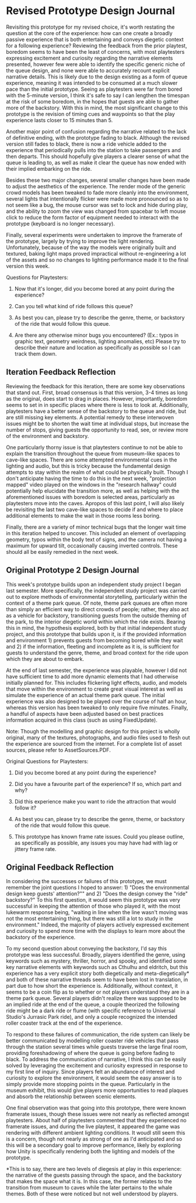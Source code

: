 # Revised Prototype Design Journal

Revisiting this prototype for my revised choice, it's worth restating the question at the core of the experience: how can one create a broadly passive experience that is both entertaining and conveys diegetic context for a following experience? Reviewing the feedback from the prior playtest, boredom seems to have been the least of concerns, with most playtesters expressing excitement and curiosity regarding the narrative elements presented, however few were able to identify the specific generic niche of the queue design, and none were able to accurately recount explicit narrative details. This is likely due to the design existing as a form of queue experience, meaning it was intended to be consumed at a much slower pace than the initial prototype. Seeing as playtesters were far from bored with the 5-minute version, I think it's safe to say I can lengthen the timespan at the risk of some boredom, in the hopes that guests are able to gather more of the backstory. With this in mind, the most significant change to this prototype is the revision of timing cues and waypoints so that the play experience lasts closer to 15 minutes than 5.

Another major point of confusion regarding the narrative related to the lack of definitive ending, with the prototype fading to black. Although the revised version still fades to black, there is now a ride vehicle added to the experience that periodically pulls into the station to take passengers and then departs. This should hopefully give players a clearer sense of what the queue is leading to, as well as make it clear the queue has now ended with their implied embarking on the ride.

Besides these two major changes, several smaller changes have been made to adjust the aesthetics of the experience. The render mode of the generic crowd models has been tweaked to fade more cleanly into the environment, several lights that intentionally flicker were made more pronounced so as to not seem like a bug, the mouse cursor was set to lock and hide during play, and the ability to zoom the view was changed from spacebar to left mouse click to reduce the form factor of equipment needed to interact with the prototype (keyboard is no longer necessary).

Finally, several experiments were undertaken to improve the framerate of the prototype, largely by trying to improve the light rendering. Unfortunately, because of the way the models were originally built and textured, baking light maps proved impractical without re-engineering a lot of the assets and so no changes to lighting performance made it to the final version this week.

Questions for Playtesters:

1) Now that it's longer, did you become bored at any point during the experience?

2) Can you tell what kind of ride follows this queue?

3) As best you can, please try to describe the genre, theme, or backstory of the ride that would follow this queue.

4) Are there any otherwise minor bugs you encountered? (Ex.: typos in graphic text, geometry weirdness, lighting anomalies, etc) Please try to describe their nature and location as specifically as possible so I can track them down.

## Iteration Feedback Reflection

Reviewing the feedback for this iteration, there are some key observations that stand out. First, broad consensus is that this version, 3-4 times as long as the original, does start to drag in places. However, importantly, boredom seems to set in in specific places where there is less to look at. Additionally, playtesters have a better sense of the backstory to the queue and ride, but are still missing key elements. A potential remedy to these interwoven issues might be to shorten the wait time at individual stops, but increase the number of stops, giving guests the opportunity to read, see, or review more of the environment and backstory.

One particularly thorny issue is that playtesters continue to not be able to explain the transition throughout the queue from museum-like spaces to cave-like spaces. There are some attempted environmental cues in the lighting and audio, but this is tricky because the fundamental design attempts to stay within the realm of what could be physically built. Though I don't anticipate having the time to do this in the next week, "projection mapped" video played on the windows in the "research hallway" could potentially help elucidate the transition more, as well as helping with the aforementioned issues with boredom is selected areas, particularly as playtesters move into the caves. Apropos of this last point, I will also likely be revisiting the last two cave-like spaces to decide if and where to place additional elements to make the wait in those rooms less boring. 

Finally, there are a variety of minor technical bugs that the longer wait time in this iteration helped to uncover. This included an element of overlapping geometry, typos within the body text of signs, and the camera not having a maximum for upward tilt, occasionally causing inverted controls. These should all be easily remedied in the next week.

## Original Prototype 2 Design Journal

This week's prototype builds upon an independent study project I began last semester. More specifically, the independent study project was carried out to explore methods of environmental storytelling, particularly within the context of a theme park queue. Of note, theme park queues are often more than simply an efficient way to direct crowds of people; rather, they also act as a vehicle for backstory, transitioning guests from the outside theming of the park, to the interior diegetic world within which the ride exists. Bearing this in mind, the hypothesis explored, both by that initial independent study project, and this prototype that builds upon it, is if the provided information and environment 1) prevents guests from becoming bored while they wait and 2) if the information, fleeting and incomplete as it is, is sufficient for guests to understand the genre, theme, and broad context for the ride upon which they are about to embark.

At the end of last semester, the experience was playable, however I did not have sufficient time to add more dynamic elements that I had otherwise initially planned for. This includes flickering light effects, audio, and models that move within the environment to create great visual interest as well as simulate the experience of an actual theme park queue. The initial experience was also designed to be played over the course of half an hour, whereas this version has been tweaked to only require five minutes. Finally, a handful of aspects have been adjusted based on best practices information acquired in this class (such as using FixedUpdate).

Note: Though the modelling and graphic design for this project is wholly original, many of the textures, photographs, and audio files used to flesh out the experience are sourced from the internet. For a complete list of asset sources, please refer to AssetSources.PDF.

Original Questions for Playtesters:

1) Did you become bored at any point during the experience?

2) Did you have a favourite part of the experience? If so, which part and why?

3) Did this experience make you want to ride the attraction that would follow it?

4) As best you can, please try to describe the genre, theme, or backstory of the ride that would follow this queue.

5) This prototype has known frame rate issues. Could you please outline, as specifically as possible, any issues you may have had with lag or jittery frame rate.  

## Original Feedback Reflection

In considering the successes or failures of this prototype, we must remember the joint questions I hoped to answer: 1) "Does the environmental design keep guests' attention?"" and 2) "Does the design convey the "ride" backstory?" To this first question, it would seem this prototype was very successful in keeping the attention of those who played it, with the most lukewarm response being, "waiting in line when the line wasn't moving was not the most entertaining thing, but there was still a lot to study in the environment." Indeed, the majority of players actively expressed excitement and curiosity to spend more time with the displays to learn more about the backstory of the experience.

To my second question about conveying the backstory, I'd say this prototype was less successful. Broadly, players identified the genre, using keywords such as mystery, thriller, horror, and spooky, and identified some key narrative elements with keywords such as Cthulhu and eldritch, but this experience has a very explicit story both diegetically and meta-diegetically* and both of these narrative threads seem to have been lost in translation, in part due to how short the experience is. Additionally, without context, it seems to be a coin flip as to whether or not players understand they are in a theme park queue. Several players didn't realize there was supposed to be an implied ride at the end of the queue, a couple theorized the following ride might be a dark ride or flume (with specific reference to Universal Studio's Jurrasic Park ride), and only a couple recognized the intended roller coaster track at the end of the experience.

To respond to these failures of communication, the ride system can likely be better communicated by modelling roller coaster ride vehicles that pass through the station several times while guests traverse the large final room, providing foreshadowing of where the queue is going before fading to black. To address the communication of narrative, I think this can be easily solved by leveraging the excitement and curiosity expressed in response to my first line of inquiry. Since players felt an abundance of interest and curiosity to explore the environment, it would seem the easy answer is to simply provide more stopping points in the queue. Particularly in the museum exhibit, this would give players more opportunities to read plaques and absorb the relationship between scenic elements.

One final observation was that going into this prototype, there were known framerate issues, though these issues were not nearly as reflected amongst playtesters. About half of playtesters commented that they experienced no framerate issues, and during the live playtest, it appeared the game was rendering with different ambient lighting conditions. It woudl still seem this is a concern, though not nearly as strong of one as I'd anticipated and so this will be a secondary goal to improve performance, likely by exploring how Unity is specifically rendering both the lighting and models of the prototype.

*This is to say, there are two levels of diegesis at play in this experience: the narrative of the guests passing through the space, and the backstory that makes the space what it is. In this case, the former relates to the transition from museum to caves while the later pertains to the whale themes. Both of these were noticed but not well understood by players.
